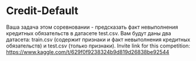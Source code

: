 # Credit-Default
Ваша задача этом соревновании - предсказать факт невыполнения кредитных обязательств в датасете test.csv. Вам будут даны два датасета: train.csv (содержит признаки и факт невыполнения кредитных обязательств) и test.csv (только признаки).
Invite link for this competition: https://www.kaggle.com/t/629f0f9238324b9d819d26838be92544
